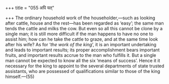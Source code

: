 +++
title = "055 अपि यत्"

+++
The ordinary household work of the householder,—such as looking after
cattle, house and the rest—has been regarded as ‘easy’; the same man
tends the cattle and milks the cow. But even so all this cannot be clone
by a single man; it is still more difficult if the man happens to have
no one to assist him; how can he take the cattle to graze, and at the
same time look after his wife? As for ‘*the work of the king*’, it is an
important undertaking and leads to important results; its proper
accomplishment bears important fruits, and important results accrue to
the man who fulfills it. But a single man cannot be expected to know all
the six ‘means of success’. Hence it it necessary for the king to
appoint to the several departments of state trusted assistants, who are
possessed of qualifications similar to those of the king himself.—(55)


